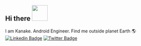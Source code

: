 ## Hi there <img src="https://github.com/rajput2107/rajput2107/blob/master/Assets/Handshake.gif" width="50px"> 
I am Kanake. Android Engineer. 
Find me outside planet Earth 🌎 
[![Linkedin Badge](https://img.shields.io/badge/-LinkedIn-blue?style=flat-square&logo=Linkedin&logoColor=white&link=https://www.linkedin.com/in/ezraKanake)](https://www.linkedin.com/in/ezra-kanake-b79180200/)  [![Twitter Badge](https://img.shields.io/badge/-Twitter-1ca0f1?style=flat-square&labelColor=1ca0f1&logo=twitter&logoColor=white&link=https://twitter.com/_diogorodrigues)](https://twitter.com/__kanake)
